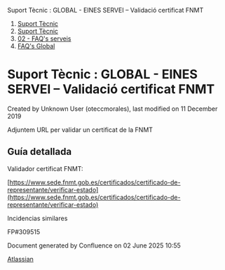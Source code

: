 Suport Tècnic : GLOBAL - EINES SERVEI – Validació certificat FNMT  

1.  [Suport Tècnic](index.md)
2.  [Suport Tècnic](13893782.md)
3.  [02 - FAQ's serveis](26313393.md)
4.  [FAQ's Global](28705585.md)

Suport Tècnic : GLOBAL - EINES SERVEI – Validació certificat FNMT
=================================================================

Created by Unknown User (oteccmorales), last modified on 11 December 2019

Adjuntem URL per validar un certificat de la FNMT

Guía detallada
--------------

Validador certificat FNMT: 

  

[https://www.sede.fnmt.gob.es/certificados/certificado-de-representante/verificar-estado](https://www.sede.fnmt.gob.es/certificados/certificado-de-representante/verificar-estado)

Incidencias similares

FP#309515

  

Document generated by Confluence on 02 June 2025 10:55

[Atlassian](http://www.atlassian.com/)